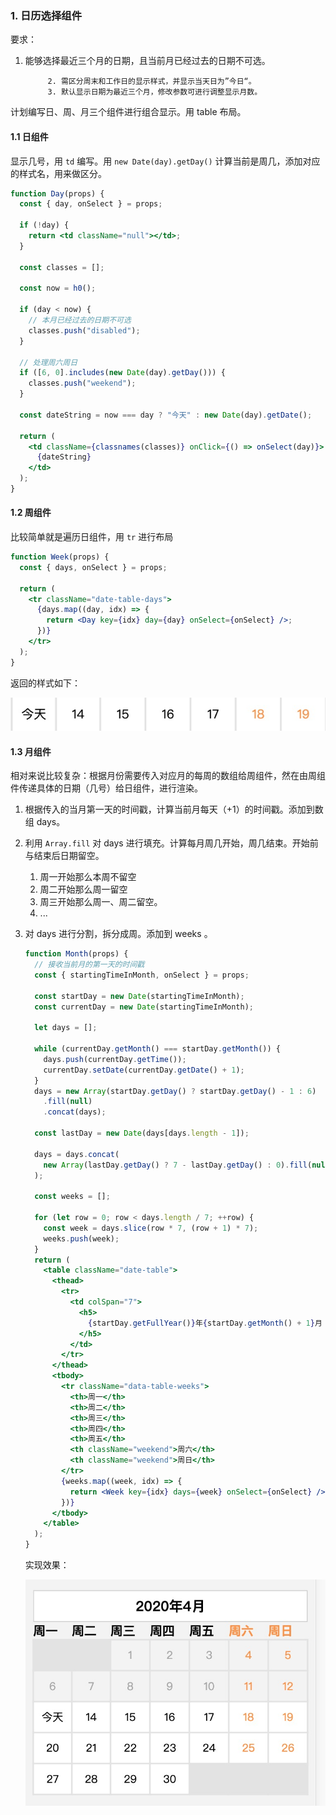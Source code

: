 ### 1. 日历选择组件

要求：

1. 能够选择最近三个月的日期，且当前月已经过去的日期不可选。

			2. 需区分周末和工作日的显示样式，并显示当天日为”今日“。
   			3. 默认显示日期为最近三个月，修改参数可进行调整显示月数。

计划编写日、周、月三个组件进行组合显示。用 table 布局。

#### 1.1 日组件

显示几号，用 `td` 编写。用 `new Date(day).getDay()` 计算当前是周几，添加对应的样式名，用来做区分。

```jsx
function Day(props) {
  const { day, onSelect } = props;

  if (!day) {
    return <td className="null"></td>;
  }

  const classes = [];

  const now = h0();

  if (day < now) { 
    // 本月已经过去的日期不可选
    classes.push("disabled");
  }

  // 处理周六周日
  if ([6, 0].includes(new Date(day).getDay())) {
    classes.push("weekend");
  }

  const dateString = now === day ? "今天" : new Date(day).getDate();

  return (
    <td className={classnames(classes)} onClick={() => onSelect(day)}>
      {dateString}
    </td>
  );
}
```



#### 1.2 周组件

比较简单就是遍历日组件，用 `tr` 进行布局

```jsx
function Week(props) {
  const { days, onSelect } = props;

  return (
    <tr className="date-table-days">
      {days.map((day, idx) => {
        return <Day key={idx} day={day} onSelect={onSelect} />;
      })}
    </tr>
  );
}
```

返回的样式如下：

![周组件](./img/day.jpg)

#### 1.3 月组件

相对来说比较复杂：根据月份需要传入对应月的每周的数组给周组件，然在由周组件传递具体的日期（几号）给日组件，进行渲染。

1. 根据传入的当月第一天的时间戳，计算当前月每天（+1）的时间戳。添加到数组 days。

2. 利用 `Array.fill` 对 days 进行填充。计算每月周几开始，周几结束。开始前与结束后日期留空。

   1. 周一开始那么本周不留空
   2. 周二开始那么周一留空
   3. 周三开始那么周一、周二留空。
   4. ...

3. 对 days 进行分割，拆分成周。添加到 weeks 。

   ```jsx
   function Month(props) {
     // 接收当前月的第一天的时间戳
     const { startingTimeInMonth, onSelect } = props;
   
     const startDay = new Date(startingTimeInMonth);
     const currentDay = new Date(startingTimeInMonth);
   
     let days = [];
   
     while (currentDay.getMonth() === startDay.getMonth()) {
       days.push(currentDay.getTime());
       currentDay.setDate(currentDay.getDate() + 1);
     }
     days = new Array(startDay.getDay() ? startDay.getDay() - 1 : 6)
       .fill(null)
       .concat(days);
   
     const lastDay = new Date(days[days.length - 1]);
   
     days = days.concat(
       new Array(lastDay.getDay() ? 7 - lastDay.getDay() : 0).fill(null)
     );
   
     const weeks = [];
   
     for (let row = 0; row < days.length / 7; ++row) {
       const week = days.slice(row * 7, (row + 1) * 7);
       weeks.push(week);
     }
     return (
       <table className="date-table">
         <thead>
           <tr>
             <td colSpan="7">
               <h5>
                 {startDay.getFullYear()}年{startDay.getMonth() + 1}月
               </h5>
             </td>
           </tr>
         </thead>
         <tbody>
           <tr className="data-table-weeks">
             <th>周一</th>
             <th>周二</th>
             <th>周三</th>
             <th>周四</th>
             <th>周五</th>
             <th className="weekend">周六</th>
             <th className="weekend">周日</th>
           </tr>
           {weeks.map((week, idx) => {
             return <Week key={idx} days={week} onSelect={onSelect} />;
           })}
         </tbody>
       </table>
     );
   }
   
   ```

   实现效果：

   ![month](./img/month.jpg)

   

   

   

   

